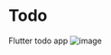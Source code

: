 # Todo
Flutter todo app
![image](https://user-images.githubusercontent.com/62294761/179364338-24b2f699-84a4-4701-8389-13daffd2bfba.png)
